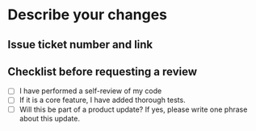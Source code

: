 # Describe your changes

## Issue ticket number and link

## Checklist before requesting a review

- [ ] I have performed a self-review of my code
- [ ] If it is a core feature, I have added thorough tests.
- [ ] Will this be part of a product update? If yes, please write one phrase about this update.
